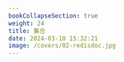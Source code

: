 ```yaml
---
bookCollapseSection: true
weight: 24
title: 集合
date: 2024-03-10 15:32:21
image: /covers/02-redisdoc.jpg
---
```

